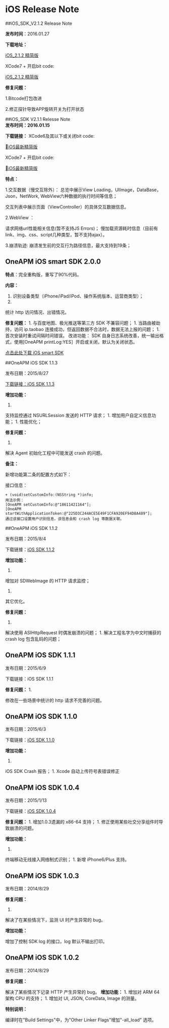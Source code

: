 # iOS Release Note

##iOS_SDK_V2.1.2 Release Note

**发布时间**：2016.01.27

**下载地址：**

[iOS_2.1.2 精简版](https://download.oneapm.com/ios_agent/iOS_SDK_latest_beta_Xcode6.zip)

XCode7 + 开启bit code:

[iOS_2.1.2 精简版](https://download.oneapm.com/ios_agent/iOS_SDK_latest_beta_Xcode7.zip)

**修复问题：**

1.Bitcode打包改进

2.修正探针导致APP旋转开关为打开状态


##iOS_SDK V2.1.1 Relesse Note  
**发布时间：2016.01.15**

**下载链接：**
XCode6及其以下或关闭bit code:

[iOS最新精简版](https://download.oneapm.com/ios_agent/iOS_SDK_latest_beta_Xcode6.zip)

XCode7 + 开启bit code:

[iOS最新精简版](https://download.oneapm.com/ios_agent/iOS_SDK_latest_beta_Xcode7.zip)

 
**特点：**

1.交互数据（慢交互除外）：
 总览中展示View Loading，UIImage，DataBase，Json，NetWork,  WebView六种数据的执行时间等信息；
     
 交互列表中展示页面（ViewController）的具体交互数据信息。
 
2.WebView ：

请求网络url性能相关信息(暂不支持JS Errors)；
    慢加载资源耗时信息（目前有link、img、css、script几种类型，暂不支持ajax）。
    
3.崩溃轨迹:
   崩溃发生前的交互行为路径信息，最大支持到19条；




## OneAPM iOS smart SDK 2.0.0

**特点**：完全重构版，重写了90%代码。

**内容：**
1. 识别设备类型（iPhone/iPad/iPod、操作系统版本、运营商类型）；
1. 
统计 http 访问情况、出错情况。

**修复问题：**
1. 
与百度地图、极光推送等第三方 SDK 不兼容问题；
1. 
当路由被劫持，访问 ip.taobao 连接成功，但返回数据不合法时，数据无法上报的问题；
1. 
首次安装时重试间隔时间错误。
改进功能：
SDK 自身日志系统改善，统一输出格式，使用[OneAPM printLog:YES］开启或关闭，默认为关闭状态。


[点击此处下载 iOS smart SDK](https://oneapm.kf5.com/attachments/download/324726/001564c3213991c1c71b682e6be5b26/)


##OneAPM iOS SDK 1.1.3

发布日期：2015/8/27

[下载链接：iOS SDK 1.1.3](https://user.oneapm.com/account/agent/ios/download.do?version=1.1.3&_ga=1.171887072.1942864907.1444901230)

**增加功能：**

1. 
支持监控通过 NSURLSession 发送的 HTTP 请求；
1. 
增加用户自定义信息功能；
1. 
性能优化；

**修复问题：**

1. 
解决 Agent 初始化工程中可能发送 crash 的问题。

**备注：**

新增功能第二条的配置方式如下：

接口信息：
```
+ (void)setCustomInfo:(NSString *)info;
用法示例：
[OneAPM setCustomInfo:@"18611421164"];
[OneAPM startWithApplicationToken:@"225D3C244ACE5E49F1CFA920EF94D8A489"];
通过该接口设置用户识别信息，该信息会和 crash log 等数据关联。 
```
##OneAPM iOS SDK 1.1.2

发布日期：2015/8/4

下载链接：[iOS SDK 1.1.2](https://user.oneapm.com/account/agent/ios/download.do?version=1.1.2)

**增加功能：**

1. 
增加对 SDWebImage 的 HTTP 请求监控；

1. 
其它优化。

**修复问题：**

1. 
解决使用 ASIHttpRequest 时偶发崩溃的问题；
1. 
解决工程名字为中文时捕获的 crash log 包含乱码的问题；

## OneAPM iOS SDK 1.1.1



发布日期：2015/6/9

下载链接：iOS SDK 1.1.1

**修复问题：**
1. 

修改在一些场景中统计的 http 请求不完善的问题。

## OneAPM iOS SDK 1.1.0

发布日期：2015/6/3

下载链接：[iOS SDK 1.1.0](https://user.oneapm.com/account/agent/ios/download.do?version=1.04)

**增加功能：**

1. 
iOS SDK Crash 报告；
1. 
Xcode 自动上传符号表错误修正

## OneAPM iOS SDK 1.0.4



发布日期：2015/1/13

下载链接：[iOS SDK 1.0.4](https://user.oneapm.com/account/agent/ios/download.do?version=1.04)

**修复问题：**
1. 
增加1.0.3遗漏的 x86-64 支持；
1. 
修正使用某些社交分享组件时导致崩溃的问题。

**增加功能：**

1. 
终端移动无线接入网络制式识别；
1. 
新增 iPhone6/Plus 支持。

## OneAPM iOS SDK 1.0.3



发布日期：2014/8/29

**修复问题：**

1. 
解决了在某些情况下，监测 UI 时产生异常的 bug。

**增加功能：**

增加了控制 SDK log 的接口，log 默认不输出打印。

## OneAPM iOS SDK 1.0.2

发布日期：2014/8/29

**修复问题：**

解决了某些情况下记录 HTTP 产生异常的 bug。
**增加功能：**
1. 
增加对 ARM 64 架构 CPU 的支持；
1. 
增加对 UI, JSON, CoreData, Image 的测量。

**特别说明：**

编译时在"Build Settings"中，为"Other Linker Flags"增加"-all_load" 选项。
